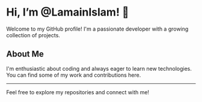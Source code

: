 # Hi, I’m @LamainIslam! 👋

Welcome to my GitHub profile! I'm a passionate developer with a growing collection of projects.

## About Me

I'm enthusiastic about coding and always eager to learn new technologies. You can find some of my work and contributions here.

---

Feel free to explore my repositories and connect with me!
